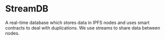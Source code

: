 # StreamDB
A real-time database which stores data in IPFS nodes and uses smart contracts to deal with duplications. We use streams to share data between nodes.
